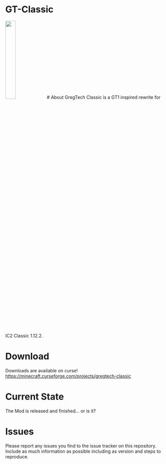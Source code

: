 # GT-Classic
<img src=https://i.imgur.com/PkRC0lB.png width="25%" height="auto">
# About 
GregTech Classic is a GT1 inspired rewrite for IC2 Classic 1.12.2.

# Download
Downloads are available on curse! https://minecraft.curseforge.com/projects/gregtech-classic 

# Current State
The Mod is released and finished... or is it?

# Issues
Please report any issues you find to the issue tracker on this repository. Include as much information as possible including as version and steps to reproduce.